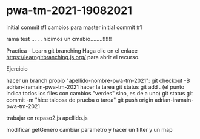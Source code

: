 # pwa-tm-2021-19082021

initial commit #1 cambios para master
initial commit #1

rama test ... . .  hicimos un cmabio........!!!!!!


Practica - Learn git branching
Haga clic en el enlace https://learngitbranching.js.org/ para abrir el recurso.


Ejercicio

hacer un branch propio "apellido-nombre-pwa-tm-2021":
git checkout -B adrian-iramain-pwa-tm-2021
hacer la tarea
git status
git add . (el punto indica todos los files con cambios "verdes" sino, es de a uno)
git status
git commit -m "hice talcosa de prueba o tarea"
git push origin adrian-iramain-pwa-tm-2021


trabajar en repaso2.js
apellido.js

modificar getGenero cambiar parametro y hacer un filter y un map
